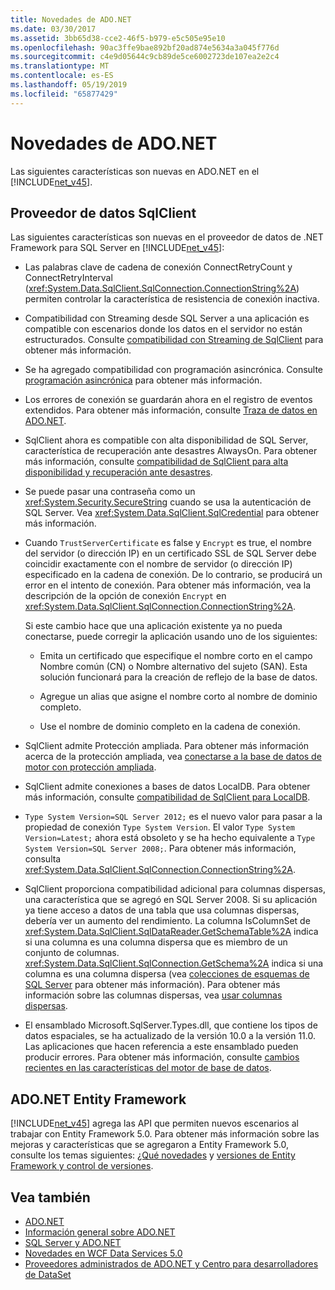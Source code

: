 ```yaml
---
title: Novedades de ADO.NET
ms.date: 03/30/2017
ms.assetid: 3bb65d38-cce2-46f5-b979-e5c505e95e10
ms.openlocfilehash: 90ac3ffe9bae892bf20ad874e5634a3a045f776d
ms.sourcegitcommit: c4e9d05644c9cb89de5ce6002723de107ea2e2c4
ms.translationtype: MT
ms.contentlocale: es-ES
ms.lasthandoff: 05/19/2019
ms.locfileid: "65877429"
---
```

# <a name="whats-new-in-adonet"></a>Novedades de ADO.NET

Las siguientes características son nuevas en ADO.NET en el [!INCLUDE[net_v45](../../../../includes/net-v45-md.md)].

## <a name="sqlclient-data-provider"></a>Proveedor de datos SqlClient

Las siguientes características son nuevas en el proveedor de datos de .NET Framework para SQL Server en [!INCLUDE[net_v45](../../../../includes/net-v45-md.md)]:

- Las palabras clave de cadena de conexión ConnectRetryCount y ConnectRetryInterval (<xref:System.Data.SqlClient.SqlConnection.ConnectionString%2A>) permiten controlar la característica de resistencia de conexión inactiva.

- Compatibilidad con Streaming desde SQL Server a una aplicación es compatible con escenarios donde los datos en el servidor no están estructurados.  Consulte [compatibilidad con Streaming de SqlClient](../../../../docs/framework/data/adonet/sqlclient-streaming-support.md) para obtener más información.

- Se ha agregado compatibilidad con programación asincrónica.  Consulte [programación asincrónica](../../../../docs/framework/data/adonet/asynchronous-programming.md) para obtener más información.

- Los errores de conexión se guardarán ahora en el registro de eventos extendidos. Para obtener más información, consulte [Traza de datos en ADO.NET](../../../../docs/framework/data/adonet/data-tracing.md).

- SqlClient ahora es compatible con alta disponibilidad de SQL Server, característica de recuperación ante desastres AlwaysOn. Para obtener más información, consulte [compatibilidad de SqlClient para alta disponibilidad y recuperación ante desastres](../../../../docs/framework/data/adonet/sql/sqlclient-support-for-high-availability-disaster-recovery.md).

- Se puede pasar una contraseña como un <xref:System.Security.SecureString> cuando se usa la autenticación de SQL Server. Vea <xref:System.Data.SqlClient.SqlCredential> para obtener más información.

- Cuando `TrustServerCertificate` es false y `Encrypt` es true, el nombre del servidor (o dirección IP) en un certificado SSL de SQL Server debe coincidir exactamente con el nombre de servidor (o dirección IP) especificado en la cadena de conexión. De lo contrario, se producirá un error en el intento de conexión. Para obtener más información, vea la descripción de la opción de conexión `Encrypt` en <xref:System.Data.SqlClient.SqlConnection.ConnectionString%2A>.

  Si este cambio hace que una aplicación existente ya no pueda conectarse, puede corregir la aplicación usando uno de los siguientes:

  - Emita un certificado que especifique el nombre corto en el campo Nombre común (CN) o Nombre alternativo del sujeto (SAN). Esta solución funcionará para la creación de reflejo de la base de datos.

  - Agregue un alias que asigne el nombre corto al nombre de dominio completo.

  - Use el nombre de dominio completo en la cadena de conexión.

- SqlClient admite Protección ampliada. Para obtener más información acerca de la protección ampliada, vea [conectarse a la base de datos de motor con protección ampliada](https://go.microsoft.com/fwlink/?LinkId=219978).

- SqlClient admite conexiones a bases de datos LocalDB. Para obtener más información, consulte [compatibilidad de SqlClient para LocalDB](../../../../docs/framework/data/adonet/sql/sqlclient-support-for-localdb.md).

- `Type System Version=SQL Server 2012;` es el nuevo valor para pasar a la propiedad de conexión `Type System Version`. El valor `Type System Version=Latest;` ahora está obsoleto y se ha hecho equivalente a `Type System Version=SQL Server 2008;`. Para obtener más información, consulta <xref:System.Data.SqlClient.SqlConnection.ConnectionString%2A>.

- SqlClient proporciona compatibilidad adicional para columnas dispersas, una característica que se agregó en SQL Server 2008. Si su aplicación ya tiene acceso a datos de una tabla que usa columnas dispersas, debería ver un aumento del rendimiento. La columna IsColumnSet de <xref:System.Data.SqlClient.SqlDataReader.GetSchemaTable%2A> indica si una columna es una columna dispersa que es miembro de un conjunto de columnas. <xref:System.Data.SqlClient.SqlConnection.GetSchema%2A> indica si una columna es una columna dispersa (vea [colecciones de esquemas de SQL Server](../../../../docs/framework/data/adonet/sql-server-schema-collections.md) para obtener más información). Para obtener más información sobre las columnas dispersas, vea [usar columnas dispersas](https://go.microsoft.com/fwlink/?LinkId=224244).

- El ensamblado Microsoft.SqlServer.Types.dll, que contiene los tipos de datos espaciales, se ha actualizado de la versión 10.0 a la versión 11.0. Las aplicaciones que hacen referencia a este ensamblado pueden producir errores. Para obtener más información, consulte [cambios recientes en las características del motor de base de datos](https://go.microsoft.com/fwlink/?LinkId=224367).

## <a name="adonet-entity-framework"></a>ADO.NET Entity Framework

[!INCLUDE[net_v45](../../../../includes/net-v45-md.md)] agrega las API que permiten nuevos escenarios al trabajar con Entity Framework 5.0. Para obtener más información sobre las mejoras y características que se agregaron a Entity Framework 5.0, consulte los temas siguientes: [¿Qué novedades](https://go.microsoft.com/fwlink/?LinkID=251106) y [versiones de Entity Framework y control de versiones](https://go.microsoft.com/fwlink/?LinkId=234899).

## <a name="see-also"></a>Vea también

- [ADO.NET](../../../../docs/framework/data/adonet/index.md)
- [Información general sobre ADO.NET](../../../../docs/framework/data/adonet/ado-net-overview.md)
- [SQL Server y ADO.NET](../../../../docs/framework/data/adonet/sql/index.md)
- [Novedades en WCF Data Services 5.0](https://docs.microsoft.com/previous-versions/dotnet/wcf-data-services/ee373845(v=vs.103))
- [Proveedores administrados de ADO.NET y Centro para desarrolladores de DataSet](https://go.microsoft.com/fwlink/?LinkId=217917)
